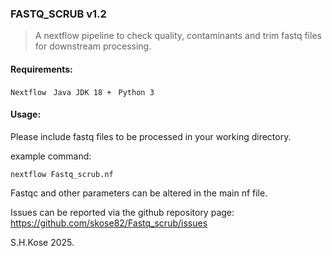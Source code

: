 
### FASTQ_SCRUB v1.2 

>A nextflow pipeline to check quality, contaminants 
>and trim fastq files for downstream processing. 


#### Requirements:

 `Nextflow `
 `Java JDK 18 + `
 `Python 3 `

#### Usage:

Please include fastq files to be processed in your working directory. 

example command: 

 `nextflow Fastq_scrub.nf `

Fastqc and other parameters can be altered in the main nf file. 

Issues can be reported via the github repository page: https://github.com/skose82/Fastq_scrub/issues

 S.H.Kose 2025.



